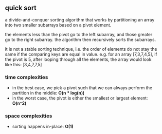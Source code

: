## quick sort
a divide-and-conquer sorting algorithm that works by partitioning an array into two smaller subarrays based on a 
pivot element. 

the elements less than the pivot go to the left subarray, and those greater go to the right subarray. the algorithm 
then recursively sorts the subarrays.

it is not a stable sorting technique, i.e. the order of elements do not stay the same if the comparing keys are equal 
in value. e.g. for an array [7,3,7,4,5], if the pivot is 5, after looping through all the elements, the array would 
look like this: [3,4,7,7,5]

### time complexities
- in the best case, we pick a pivot such that we can always perform the partition in the middle: **O(n * log(n))**
- in the worst case, the pivot is either the smallest or largest element: **O(n^2)**

### space complexities
- sorting happens in-place: **O(1)**